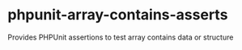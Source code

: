 # phpunit-array-contains-asserts
Provides PHPUnit assertions to test array contains data or structure

